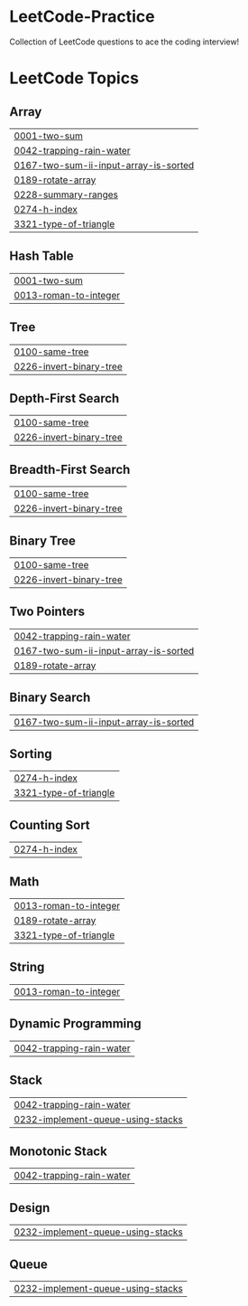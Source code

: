 # LeetCode-Practice
Collection of LeetCode questions to ace the coding interview!

<!---LeetCode Topics Start-->
# LeetCode Topics
## Array
|  |
| ------- |
| [0001-two-sum](https://github.com/AasaSingh05/LeetCode-Practice/tree/master/0001-two-sum) |
| [0042-trapping-rain-water](https://github.com/AasaSingh05/LeetCode-Practice/tree/master/0042-trapping-rain-water) |
| [0167-two-sum-ii-input-array-is-sorted](https://github.com/AasaSingh05/LeetCode-Practice/tree/master/0167-two-sum-ii-input-array-is-sorted) |
| [0189-rotate-array](https://github.com/AasaSingh05/LeetCode-Practice/tree/master/0189-rotate-array) |
| [0228-summary-ranges](https://github.com/AasaSingh05/LeetCode-Practice/tree/master/0228-summary-ranges) |
| [0274-h-index](https://github.com/AasaSingh05/LeetCode-Practice/tree/master/0274-h-index) |
| [3321-type-of-triangle](https://github.com/AasaSingh05/LeetCode-Practice/tree/master/3321-type-of-triangle) |
## Hash Table
|  |
| ------- |
| [0001-two-sum](https://github.com/AasaSingh05/LeetCode-Practice/tree/master/0001-two-sum) |
| [0013-roman-to-integer](https://github.com/AasaSingh05/LeetCode-Practice/tree/master/0013-roman-to-integer) |
## Tree
|  |
| ------- |
| [0100-same-tree](https://github.com/AasaSingh05/LeetCode-Practice/tree/master/0100-same-tree) |
| [0226-invert-binary-tree](https://github.com/AasaSingh05/LeetCode-Practice/tree/master/0226-invert-binary-tree) |
## Depth-First Search
|  |
| ------- |
| [0100-same-tree](https://github.com/AasaSingh05/LeetCode-Practice/tree/master/0100-same-tree) |
| [0226-invert-binary-tree](https://github.com/AasaSingh05/LeetCode-Practice/tree/master/0226-invert-binary-tree) |
## Breadth-First Search
|  |
| ------- |
| [0100-same-tree](https://github.com/AasaSingh05/LeetCode-Practice/tree/master/0100-same-tree) |
| [0226-invert-binary-tree](https://github.com/AasaSingh05/LeetCode-Practice/tree/master/0226-invert-binary-tree) |
## Binary Tree
|  |
| ------- |
| [0100-same-tree](https://github.com/AasaSingh05/LeetCode-Practice/tree/master/0100-same-tree) |
| [0226-invert-binary-tree](https://github.com/AasaSingh05/LeetCode-Practice/tree/master/0226-invert-binary-tree) |
## Two Pointers
|  |
| ------- |
| [0042-trapping-rain-water](https://github.com/AasaSingh05/LeetCode-Practice/tree/master/0042-trapping-rain-water) |
| [0167-two-sum-ii-input-array-is-sorted](https://github.com/AasaSingh05/LeetCode-Practice/tree/master/0167-two-sum-ii-input-array-is-sorted) |
| [0189-rotate-array](https://github.com/AasaSingh05/LeetCode-Practice/tree/master/0189-rotate-array) |
## Binary Search
|  |
| ------- |
| [0167-two-sum-ii-input-array-is-sorted](https://github.com/AasaSingh05/LeetCode-Practice/tree/master/0167-two-sum-ii-input-array-is-sorted) |
## Sorting
|  |
| ------- |
| [0274-h-index](https://github.com/AasaSingh05/LeetCode-Practice/tree/master/0274-h-index) |
| [3321-type-of-triangle](https://github.com/AasaSingh05/LeetCode-Practice/tree/master/3321-type-of-triangle) |
## Counting Sort
|  |
| ------- |
| [0274-h-index](https://github.com/AasaSingh05/LeetCode-Practice/tree/master/0274-h-index) |
## Math
|  |
| ------- |
| [0013-roman-to-integer](https://github.com/AasaSingh05/LeetCode-Practice/tree/master/0013-roman-to-integer) |
| [0189-rotate-array](https://github.com/AasaSingh05/LeetCode-Practice/tree/master/0189-rotate-array) |
| [3321-type-of-triangle](https://github.com/AasaSingh05/LeetCode-Practice/tree/master/3321-type-of-triangle) |
## String
|  |
| ------- |
| [0013-roman-to-integer](https://github.com/AasaSingh05/LeetCode-Practice/tree/master/0013-roman-to-integer) |
## Dynamic Programming
|  |
| ------- |
| [0042-trapping-rain-water](https://github.com/AasaSingh05/LeetCode-Practice/tree/master/0042-trapping-rain-water) |
## Stack
|  |
| ------- |
| [0042-trapping-rain-water](https://github.com/AasaSingh05/LeetCode-Practice/tree/master/0042-trapping-rain-water) |
| [0232-implement-queue-using-stacks](https://github.com/AasaSingh05/LeetCode-Practice/tree/master/0232-implement-queue-using-stacks) |
## Monotonic Stack
|  |
| ------- |
| [0042-trapping-rain-water](https://github.com/AasaSingh05/LeetCode-Practice/tree/master/0042-trapping-rain-water) |
## Design
|  |
| ------- |
| [0232-implement-queue-using-stacks](https://github.com/AasaSingh05/LeetCode-Practice/tree/master/0232-implement-queue-using-stacks) |
## Queue
|  |
| ------- |
| [0232-implement-queue-using-stacks](https://github.com/AasaSingh05/LeetCode-Practice/tree/master/0232-implement-queue-using-stacks) |
<!---LeetCode Topics End-->